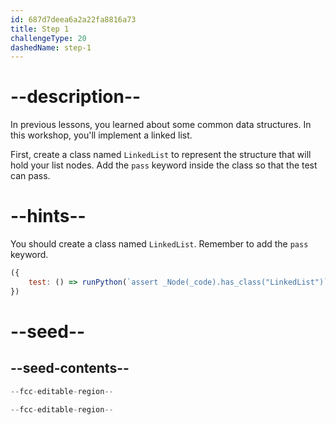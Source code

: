 ```yaml
---
id: 687d7deea6a2a22fa8816a73
title: Step 1
challengeType: 20
dashedName: step-1
---
```


# --description--

In previous lessons, you learned about some common data structures. In this workshop, you'll implement a linked list.

First, create a class named `LinkedList` to represent the structure that will hold your list nodes. Add the `pass` keyword inside the class so that the test can pass.

# --hints--

You should create a class named `LinkedList`. Remember to add the `pass` keyword.

```js
({
    test: () => runPython(`assert _Node(_code).has_class("LinkedList")`)
})
```

# --seed--

## --seed-contents--

```py
--fcc-editable-region--

--fcc-editable-region--
```
